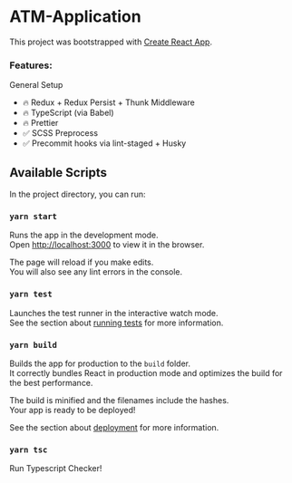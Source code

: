 # ATM-Application
This project was bootstrapped with [Create React App](https://github.com/facebook/create-react-app).

### Features:

General Setup

- 🔥 Redux + Redux Persist + Thunk Middleware
- 🔥 TypeScript (via Babel)
- 🔥 Prettier
- ✅ SCSS Preprocess
- ✅ Precommit hooks via lint-staged + Husky

## Available Scripts

In the project directory, you can run:

### `yarn start`

Runs the app in the development mode.\
Open [http://localhost:3000](http://localhost:3000) to view it in the browser.

The page will reload if you make edits.\
You will also see any lint errors in the console.

### `yarn test`

Launches the test runner in the interactive watch mode.\
See the section about [running tests](https://facebook.github.io/create-react-app/docs/running-tests) for more information.

### `yarn build`

Builds the app for production to the `build` folder.\
It correctly bundles React in production mode and optimizes the build for the best performance.

The build is minified and the filenames include the hashes.\
Your app is ready to be deployed!

See the section about [deployment](https://facebook.github.io/create-react-app/docs/deployment) for more information.

### `yarn tsc`

Run Typescript Checker!
